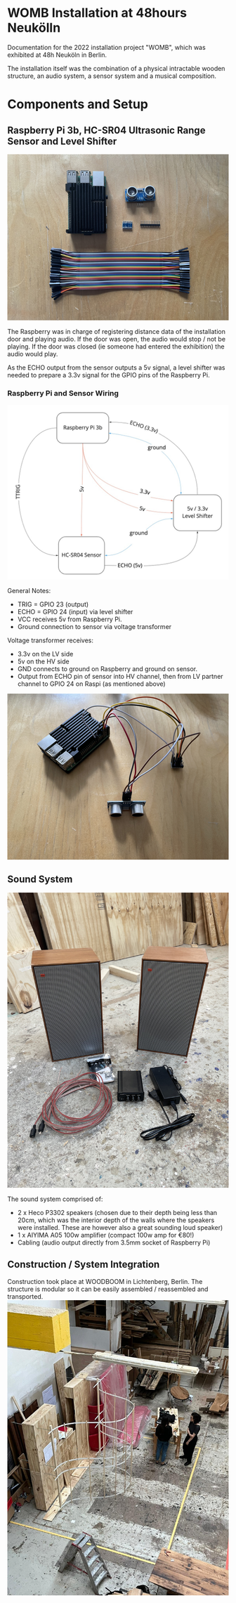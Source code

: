 # WOMB Installation at 48hours Neukölln 
Documentation for the 2022 installation project "WOMB", which was exhibited at 48h Neuköln in Berlin. 

The installation itself was the combination of a physical intractable wooden structure, an audio system, a sensor system and a musical composition. 

# Components and Setup

## Raspberry Pi 3b, HC-SR04 Ultrasonic Range Sensor and Level Shifter

![raspberry and sensor components](./img/raspi-setup-parts.png)     

The Raspberry was in charge of registering distance data of the installation door and playing audio. If the door was open, the audio would stop / not be playing. If the door was closed (ie someone had entered the exhibition) the audio would play.

As the ECHO output from the sensor outputs a 5v signal, a level shifter was needed to prepare a 3.3v signal for the GPIO pins of the Raspberry Pi.

### Raspberry Pi and Sensor Wiring

![raspi and sensor diagram](./img/raspi-sensor-diagram.jpg)     

General Notes:
- TRIG = GPIO 23 (output)
- ECHO = GPIO 24 (input) via level shifter
- VCC receives 5v from Raspberry Pi. 
- Ground connection to sensor via voltage transformer

Voltage transformer receives: 
- 3.3v on the LV side 
- 5v on the HV side
- GND connects to ground on Raspberry and ground on sensor. 
- Output from ECHO pin of sensor into HV channel, then from LV partner channel to GPIO 24 on Raspi (as mentioned above)

![raspi sensor wired pic](./img/raspi-sensor-wired.png)


## Sound System
![Sound System Components](./img/womb_audio_system.png)

The sound system comprised of: 
- 2 x Heco P3302 speakers (chosen due to their depth being less than 20cm, which was the interior depth of the walls where the speakers were installed. These are however also a great sounding loud speaker)
- 1 x AIYIMA A05 100w amplifier (compact 100w amp for €80!)
- Cabling (audio output directly from 3.5mm socket of Raspberry Pi)

## Construction / System Integration

Construction took place at WOODBOOM in Lichtenberg, Berlin. The structure is modular so it can be easily assembled / reassembled and transported. 
![Installation Structure Taking Shape](./img/womb_build_progress1.jpg)
